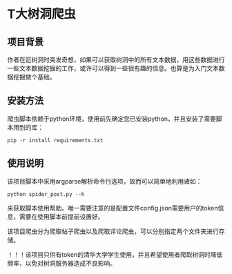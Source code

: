 # T大树洞爬虫

## 项目背景
作者在逛树洞时突发奇想，如果可以获取树洞中的所有文本数据，用这些数据进行一些文本数据挖掘的工作，或许可以得到一些很有趣的信息。也算是为入门文本数据挖掘做个基础。

## 安装方法
爬虫脚本依赖于python环境，使用前先确定您已安装python，并且安装了需要脚本用到的库：
```
pip -r install requirements.txt
```

## 使用说明
该项目脚本中采用argparse解析命令行选项，故而可以简单地利用诸如：
```
python spider_post.py --h
```
来获取脚本使用帮助。唯一需要注意的是配置文件config.json需要用户的token信息，需要在使用脚本前提前设置好。

该项目爬虫分为爬取帖子爬虫以及爬取评论爬虫，可以分别指定两个文件夹进行存储。

！！！该项目只供有token的清华大学学生使用，并且希望使用者爬取树洞时降低频率，以免对树洞服务器造成不良影响。